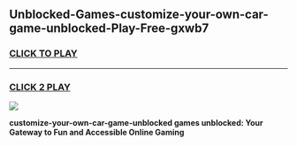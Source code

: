 
## Unblocked-Games-customize-your-own-car-game-unblocked-Play-Free-gxwb7
<h3>
<a href="https://premium76.site?title=customize-your-own-car-game-unblocked&ref=21A">CLICK TO PLAY</a></h3>
<hr>

<h3>
<a href="https://premium76.site?title=customize-your-own-car-game-unblocked&ref=21A">CLICK 2 PLAY</a>
  
</h3>

<a href="https://premium76.site?title=customize-your-own-car-game-unblocked&ref=21A"><img src="https://clearcache.store/games.png"></a>


**customize-your-own-car-game-unblocked games unblocked: Your Gateway to Fun and Accessible Online Gaming**
